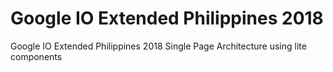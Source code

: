 # Google IO Extended Philippines 2018
Google IO Extended Philippines 2018 Single Page Architecture using lite components
